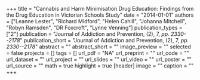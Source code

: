 +++
title = "Cannabis and Harm Minimisation Drug Education: Findings from the Drug Education in Victorian Schools Study"
date = "2014-01-01"
authors = ["Leanne Lester", "Richard Midford", "Helen Cahill", "Johanna Mitchell", "Robyn Ramsden", "DR Foxcroft", "Lynne Venning"]
publication_types = ["2"]
publication = "Journal of Addiction and Prevention, (2), 7, _pp. 2330--2178_"
publication_short = "Journal of Addiction and Prevention, (2), 7, _pp. 2330--2178_"
abstract = ""
abstract_short = ""
image_preview = ""
selected = false
projects = []
tags = []
url_pdf = "NA"
url_preprint = ""
url_code = ""
url_dataset = ""
url_project = ""
url_slides = ""
url_video = ""
url_poster = ""
url_source = ""
math = true
highlight = true
[header]
image = ""
caption = ""
+++
